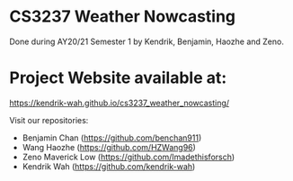 # CS3237 Weather Nowcasting
Done during AY20/21 Semester 1 by Kendrik, Benjamin, Haozhe and Zeno.

# Project Website available at:
https://kendrik-wah.github.io/cs3237_weather_nowcasting/

Visit our repositories:
- Benjamin Chan (https://github.com/benchan911)
- Wang Haozhe (https://github.com/HZWang96)
- Zeno Maverick Low (https://github.com/Imadethisforsch)
- Kendrik Wah (https://github.com/kendrik-wah)

